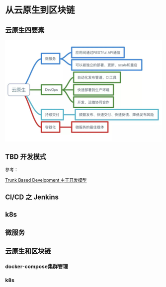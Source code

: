 # 从云原生到区块链

## 云原生四要素


![cloud_native](../images/cloud_native.jpg)

## TBD 开发模式

参考：

[Trunk Based Development 主干开发模型](https://www.codercto.com/a/38021.html)


## CI/CD 之 Jenkins



## k8s

## 微服务

## 云原生和区块链

### docker-compose集群管理


### k8s